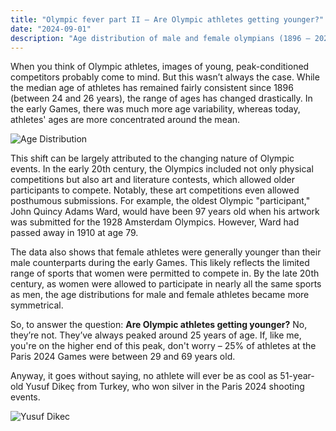 ```yaml
---
title: "Olympic fever part II – Are Olympic athletes getting younger?"
date: "2024-09-01"
description: "Age distribution of male and female olympians (1896 – 2024)"
---
```


When you think of Olympic athletes, images of young, peak-conditioned competitors probably come to mind. But this wasn’t always the case. While the median age of athletes has remained fairly consistent since 1896 (between 24 and 26 years), the range of ages has changed drastically. In the early Games, there was much more age variability, whereas today, athletes' ages are more concentrated around the mean.

![Age Distribution](/Age_Distribution_of_Male_and_Female_Athletes_Over_Time.png)

This shift can be largely attributed to the changing nature of Olympic events. In the early 20th century, the Olympics included not only physical competitions but also art and literature contests, which allowed older participants to compete. Notably, these art competitions even allowed posthumous submissions. For example, the oldest Olympic "participant," John Quincy Adams Ward, would have been 97 years old when his artwork was submitted for the 1928 Amsterdam Olympics. However, Ward had passed away in 1910 at age 79.

The data also shows that female athletes were generally younger than their male counterparts during the early Games. This likely reflects the limited range of sports that women were permitted to compete in. By the late 20th century, as women were allowed to participate in nearly all the same sports as men, the age distributions for male and female athletes became more symmetrical.

So, to answer the question: **Are Olympic athletes getting younger?** No, they’re not. They’ve always peaked around 25 years of age. If, like me, you're on the higher end of this peak, don't worry – 25% of athletes at the Paris 2024 Games were between 29 and 69 years old.

Anyway, it goes without saying, no athlete will ever be as cool as 51-year-old Yusuf Dikeç from Turkey, who won silver in the Paris 2024 shooting events.

![Yusuf Dikec](/yusuf-dikec.jpg)